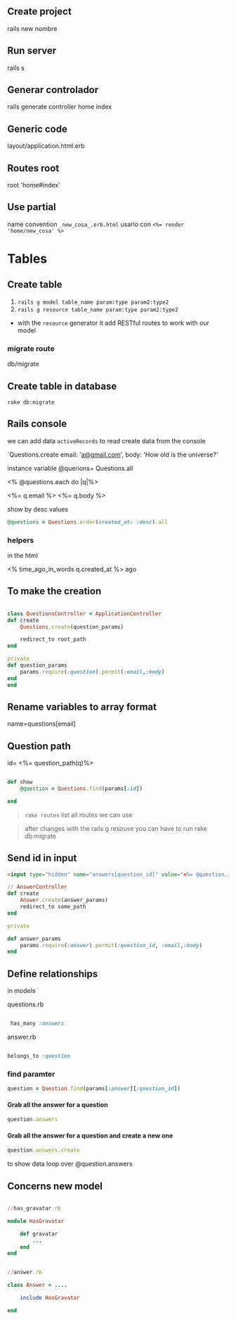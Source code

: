 ## Create project

rails new nombre

## Run server

rails s

## Generar controlador

rails generate controller home index


## Generic code 

layout/application.html.erb

## Routes root

root 'home#index'


## Use partial 

name convention `_new_cosa_.erb.html`
usarlo con `<%= render 'home/new_cosa' %>`


# Tables

## Create table

1. `rails g model table_name param:type param2:type2`
2. `rails g resource table_name param:type param2:type2`

- with the `resource` generator it add RESTful routes to work with our model

### migrate route 

db/migrate

## Create table in database

`rake db:migrate`

## Rails console

we can add data `activeRecords` to read create data from the console

`Questions.create email: 'a@gmail.com', body: 'How old is the universe?'

instance variable @querions= Questions.all

<% @questions.each do |q|%>

<%= q.email %>
<%= q.body %>

show by desc values

```rb
@questions = Questions.order(created_at: :desc).all

```

### helpers

in the html

<% time_ago_in_words q.created_at %> ago


## To make the creation 

```rb

class QuestionsController < ApplicationController
def create
    Questions.create(question_params)

    redirect_to root_path
end

private
def question_params
    params.require(:question).permit(:email,:body)
end
end
```

## Rename variables to array format

name=questions[email]

## Question path

id= <%= question_path(q)%>

```rb

def show
    @question = Questions.find(params[:id])

end

```

>`rake routes` list all routes we can use 

>after changes with the rails g resouse you can have to run rake db:migrate

## Send id in input
```html
<input type="hidden" name="answers[question_id]" value="<%= @question.id %>">

```

```rb
// AnswerController
def create
    Answer.create(answer_params)
    redirect_to some_path
end

private 

def answer_params
    params.require(:answer).permit(:question_id, :email,:body)
end

```

## Define relationships 

in models 

questions.rb

```rb

 has_many :answers

 ```

 answer.rb

 ```rb

 belongs_to :question

 ```

 ### find paramter

 ```rb
question = Question.find(params[:answer][:question_id])
 ```
 #### Grab all the answer for a question
 ```rb
question.answers
 ```
 #### Grab all the answer for a question and create a new one
 ```rb
question.answers.create
 ```


to show data loop over @question.answers


## Concerns new model 

```rb

//has_gravatar.rb

module HasGravatar 

    def gravatar
        ...
    end
end


//answer.rb

class Answer < ....

    include HasGravatar

end
```